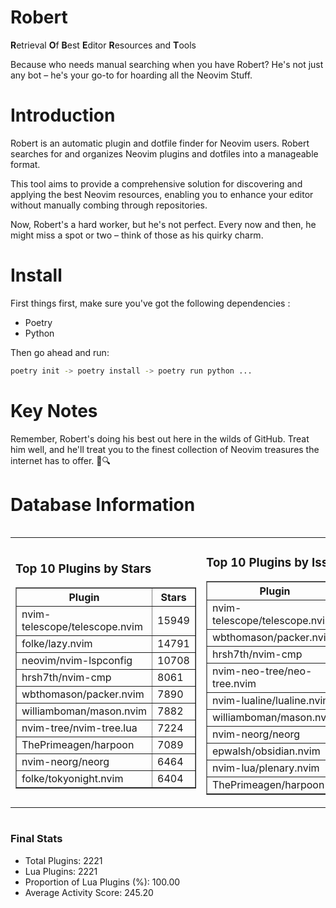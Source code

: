 # Robert

**R**etrieval
**O**f
**B**est
**E**ditor
**R**esources and
**T**ools

Because who needs manual searching when you have Robert?
He's not just any bot – he's your go-to for hoarding all the Neovim Stuff.

# Introduction
Robert is an automatic plugin and dotfile finder for Neovim users. Robert searches for and organizes Neovim plugins and dotfiles into a manageable format.

This tool aims to provide a comprehensive solution for discovering and applying the best Neovim resources, enabling you to enhance your editor without manually combing through repositories.

Now, Robert's a hard worker, but he's not perfect. Every now and then, he might miss a spot or two – think of those as his quirky charm. 

# Install
 First things first, make sure you've got the following dependencies :
  - Poetry 
  - Python 

Then go ahead and run:

```bash
poetry init -> poetry install -> poetry run python ...
```
# Key Notes

Remember, Robert's doing his best out here in the wilds of GitHub. Treat him well, and he'll treat you to the finest collection of Neovim treasures the internet has to offer. 🎩🔍


# Database Information

<div style='display:flex;flex-direction:row;justify-content:space-between;'><table><tr><td><h3>Top 10 Plugins by Stars</h3><table border="1"><tr><th>Plugin</th><th>Stars</th></tr><tr><td>nvim-telescope/telescope.nvim</td><td>15949</td></tr><tr><td>folke/lazy.nvim</td><td>14791</td></tr><tr><td>neovim/nvim-lspconfig</td><td>10708</td></tr><tr><td>hrsh7th/nvim-cmp</td><td>8061</td></tr><tr><td>wbthomason/packer.nvim</td><td>7890</td></tr><tr><td>williamboman/mason.nvim</td><td>7882</td></tr><tr><td>nvim-tree/nvim-tree.lua</td><td>7224</td></tr><tr><td>ThePrimeagen/harpoon</td><td>7089</td></tr><tr><td>nvim-neorg/neorg</td><td>6464</td></tr><tr><td>folke/tokyonight.nvim</td><td>6404</td></tr></table></td><td><h3>Top 10 Plugins by Issues</h3><table border="1"><tr><th>Plugin</th><th>Issues</th></tr><tr><td>nvim-telescope/telescope.nvim</td><td>375</td></tr><tr><td>wbthomason/packer.nvim</td><td>307</td></tr><tr><td>hrsh7th/nvim-cmp</td><td>284</td></tr><tr><td>nvim-neo-tree/neo-tree.nvim</td><td>239</td></tr><tr><td>nvim-lualine/lualine.nvim</td><td>226</td></tr><tr><td>williamboman/mason.nvim</td><td>203</td></tr><tr><td>nvim-neorg/neorg</td><td>184</td></tr><tr><td>epwalsh/obsidian.nvim</td><td>157</td></tr><tr><td>nvim-lua/plenary.nvim</td><td>148</td></tr><tr><td>ThePrimeagen/harpoon</td><td>123</td></tr></table></td><td><h3>Top 10 Plugins by Forks</h3><table border="1"><tr><th>Plugin</th><th>Forks</th></tr><tr><td>neovim/nvim-lspconfig</td><td>2081</td></tr><tr><td>nvim-telescope/telescope.nvim</td><td>838</td></tr><tr><td>nvim-tree/nvim-tree.lua</td><td>610</td></tr><tr><td>nvim-lualine/lualine.nvim</td><td>466</td></tr><tr><td>folke/tokyonight.nvim</td><td>430</td></tr><tr><td>hrsh7th/nvim-cmp</td><td>400</td></tr><tr><td>ThePrimeagen/harpoon</td><td>377</td></tr><tr><td>folke/lazy.nvim</td><td>359</td></tr><tr><td>jackMort/ChatGPT.nvim</td><td>312</td></tr><tr><td>nvim-lua/plenary.nvim</td><td>288</td></tr></table></td></tr></table></div>

### Final Stats
- Total Plugins: 2221
- Lua Plugins: 2221
- Proportion of Lua Plugins (%): 100.00
- Average Activity Score: 245.20
